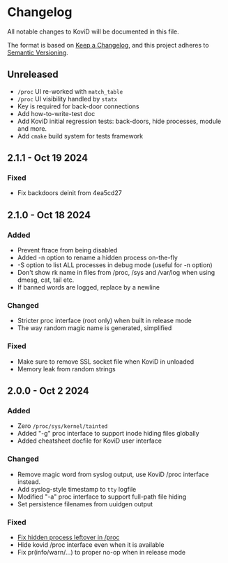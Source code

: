 # Changelog

All notable changes to KoviD will be documented in this file.

The format is based on [Keep a Changelog](https://keepachangelog.com/en/1.0.0/), and this project adheres to [Semantic Versioning](https://semver.org/).

## Unreleased
- `/proc` UI re-worked with `match_table`
- `/proc` UI visibility handled by `statx`
- Key is required for back-door connections
- Add how-to-write-test doc
- Add KoviD initial regression tests: back-doors, hide processes, module and more.
- Add `cmake` build system for tests framework

## 2.1.1 - Oct 19 2024
### Fixed
-  Fix backdoors deinit from 4ea5cd27

## 2.1.0 - Oct 18 2024
### Added
- Prevent ftrace from being disabled
- Added -n option to rename a hidden process on-the-fly
- -S option to list ALL processes in debug mode (useful for -n option)
- Don't show rk name in files from /proc, /sys and /var/log when using dmesg, cat, tail etc.
- If banned words are logged, replace by a newline

### Changed
- Stricter proc interface (root only) when built in release mode
- The way random magic name is generated, simplified

### Fixed
- Make sure to remove SSL socket file when KoviD in unloaded
- Memory leak from random strings


## 2.0.0 - Oct 2 2024
### Added
- Zero `/proc/sys/kernel/tainted`
- Added "-g" proc interface to support inode hiding files globally
- Added cheatsheet docfile for KoviD user interface

### Changed
- Remove magic word from syslog output, use KoviD /proc interface instead.
- Add syslog-style timestamp to `tty` logfile
- Modified "-a" proc interface to support full-path file hiding
- Set persistence filenames from uuidgen output

### Fixed
- [Fix hidden process leftover in /proc](https://github.com/carloslack/KoviD/issues/100)
- Hide kovid /proc interface even when it is available
- Fix pr(info/warn/...) to proper no-op when in release mode



